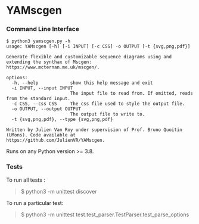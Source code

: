 # YAMscgen

### Command Line Interface

```
$ python3 yamscgen.py -h
usage: YAMscgen [-h] [-i INPUT] [-c CSS] -o OUTPUT [-t {svg,png,pdf}]

Generate flexible and customizable sequence diagrams using and extending the synthax of Mscgen:
https://www.mcternan.me.uk/mscgen/.

options:
  -h, --help            show this help message and exit
  -i INPUT, --input INPUT
                        The input file to read from. If omitted, reads from the standard input.
  -c CSS, --css CSS     The css file used to style the output file.
  -o OUTPUT, --output OUTPUT
                        The output file to write to.
  -t {svg,png,pdf}, --type {svg,png,pdf}

Written by Julien Van Roy under supervision of Prof. Bruno Quoitin (UMons). Code available at
https://github.com/JulienVR/YAMscgen.
```

Runs on any Python version >= 3.8.

### Tests

To run all tests :

> $ python3 -m unittest discover

To run a particular test:

> $ python3 -m unittest test.test_parser.TestParser.test_parse_options
